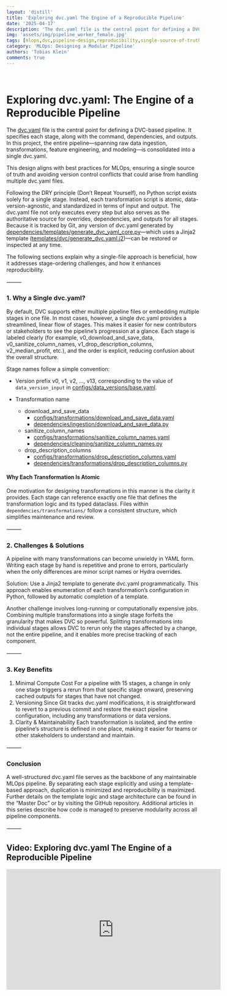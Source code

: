 ```yaml
---
layout: 'distill'
title: 'Exploring dvc.yaml The Engine of a Reproducible Pipeline'
date: '2025-04-17'
description: 'The dvc.yaml file is the central point for defining a DVC-based pipeline. It specifies each stage, along with the command, dependencies, and outputs. In this project, the entire pipeline—spanning raw data ingestion, transformations, feature engineering, and modeling—is consolidated into a single dvc.yaml.'
img: 'assets/img/pipeline_worker_female.jpg'
tags: [mlops,dvc,pipeline-design,reproducibility,single-source-of-truth,standardized-stage-definition,consolidated-stage-definitions,atomic-transformations,hydra]
category: 'MLOps: Designing a Modular Pipeline'
authors: 'Tobias Klein'
comments: true
---
```


<br>

# Exploring dvc.yaml: The Engine of a Reproducible Pipeline

The [dvc.yaml](https://github.com/kletobias/advanced-mlops-lifecycle-hydra-mlflow-optuna-dvc/tree/main/dvc.yaml) file is the central point for defining a DVC-based pipeline. It specifies each stage, along with the command, dependencies, and outputs. In this project, the entire pipeline—spanning raw data ingestion, transformations, feature engineering, and modeling—is consolidated into a single dvc.yaml.

This design aligns with best practices for MLOps, ensuring a single source of truth and avoiding version control conflicts that could arise from handling multiple dvc.yaml files.

Following the DRY principle (Don’t Repeat Yourself), no Python script exists solely for a single stage. Instead, each transformation script is atomic, data-version-agnostic, and standardized in terms of input and output. The dvc.yaml file not only executes every step but also serves as the authoritative source for overrides, dependencies, and outputs for all stages. Because it is tracked by Git, any version of dvc.yaml generated by [dependencies/templates/generate_dvc_yaml_core.py](https://github.com/kletobias/advanced-mlops-lifecycle-hydra-mlflow-optuna-dvc/tree/main/dependencies/templates/generate_dvc_yaml_core.py)—which uses a Jinja2 template ([templates/dvc/generate_dvc.yaml.j2](https://github.com/kletobias/advanced-mlops-lifecycle-hydra-mlflow-optuna-dvc/tree/main/templates/dvc/generate_dvc.yaml.j2))—can be restored or inspected at any time.

The following sections explain why a single-file approach is beneficial, how it addresses stage-ordering challenges, and how it enhances reproducibility.

⸻

### 1. Why a Single dvc.yaml?

By default, DVC supports either multiple pipeline files or embedding multiple stages in one file. In most cases, however, a single dvc.yaml provides a streamlined, linear flow of stages. This makes it easier for new contributors or stakeholders to see the pipeline’s progression at a glance. Each stage is labeled clearly (for example, v0_download_and_save_data, v0_sanitize_column_names, v1_drop_description_columns, v2_median_profit, etc.), and the order is explicit, reducing confusion about the overall structure.

Stage names follow a simple convention:

- Version prefix
  v0, v1, v2, …, v13, corresponding to the value of `data_version_input` in [configs/data_versions/base.yaml](https://github.com/kletobias/advanced-mlops-lifecycle-hydra-mlflow-optuna-dvc/tree/main/configs/data_versions/base.yaml).

- Transformation name
  - download_and_save_data
    - [configs/transformations/download_and_save_data.yaml](https://github.com/kletobias/advanced-mlops-lifecycle-hydra-mlflow-optuna-dvc/tree/main/configs/transformations/download_and_save_data.yaml)
    - [dependencies/ingestion/download_and_save_data.py](https://github.com/kletobias/advanced-mlops-lifecycle-hydra-mlflow-optuna-dvc/tree/main/dependencies/ingestion/download_and_save_data.py)
  - sanitize_column_names
    - [configs/transformations/sanitize_column_names.yaml](https://github.com/kletobias/advanced-mlops-lifecycle-hydra-mlflow-optuna-dvc/tree/main/configs/transformations/sanitize_column_names.yaml)
    - [dependencies/cleaning/sanitize_column_names.py](https://github.com/kletobias/advanced-mlops-lifecycle-hydra-mlflow-optuna-dvc/tree/main/dependencies/cleaning/sanitize_column_names.py)
  - drop_description_columns
    - [configs/transformations/drop_description_columns.yaml](https://github.com/kletobias/advanced-mlops-lifecycle-hydra-mlflow-optuna-dvc/tree/main/configs/transformations/drop_description_columns.yaml)
    - [dependencies/transformations/drop_description_columns.py](https://github.com/kletobias/advanced-mlops-lifecycle-hydra-mlflow-optuna-dvc/tree/main/dependencies/transformations/drop_description_columns.py)

#### Why Each Transformation Is Atomic

One motivation for designing transformations in this manner is the clarity it provides. Each stage can reference exactly one file that defines the transformation logic and its typed dataclass. Files within `dependencies/transformations/` follow a consistent structure, which simplifies maintenance and review.

⸻

### 2. Challenges & Solutions

A pipeline with many transformations can become unwieldy in YAML form. Writing each stage by hand is repetitive and prone to errors, particularly when the only differences are minor script names or Hydra overrides.

Solution: Use a Jinja2 template to generate dvc.yaml programmatically. This approach enables enumeration of each transformation’s configuration in Python, followed by automatic completion of a template.

Another challenge involves long-running or computationally expensive jobs. Combining multiple transformations into a single stage forfeits the granularity that makes DVC so powerful. Splitting transformations into individual stages allows DVC to rerun only the stages affected by a change, not the entire pipeline, and it enables more precise tracking of each component.

⸻

### 3. Key Benefits

1. Minimal Compute Cost
   For a pipeline with 15 stages, a change in only one stage triggers a rerun from that specific stage onward, preserving cached outputs for stages that have not changed.
2. Versioning
   Since Git tracks dvc.yaml modifications, it is straightforward to revert to a previous commit and restore the exact pipeline configuration, including any transformations or data versions.
3. Clarity & Maintainability
   Each transformation is isolated, and the entire pipeline’s structure is defined in one place, making it easier for teams or other stakeholders to understand and maintain.

⸻

### Conclusion

A well-structured dvc.yaml file serves as the backbone of any maintainable MLOps pipeline. By separating each stage explicitly and using a template-based approach, duplication is minimized and reproducibility is maximized. Further details on the template logic and stage architecture can be found in the “Master Doc” or by visiting the GitHub repository. Additional articles in this series describe how code is managed to preserve modularity across all pipeline components.

⸻



## Video: Exploring dvc.yaml The Engine of a Reproducible Pipeline

<iframe width="560" height="315" src="https://www.youtube.com/embed/gVPG-DZkI2M" title="YouTube video player" frameborder="0" allow="accelerometer; autoplay; clipboard-write; encrypted-media; gyroscope; picture-in-picture; web-share" referrerpolicy="strict-origin-when-cross-origin" allowfullscreen></iframe>


